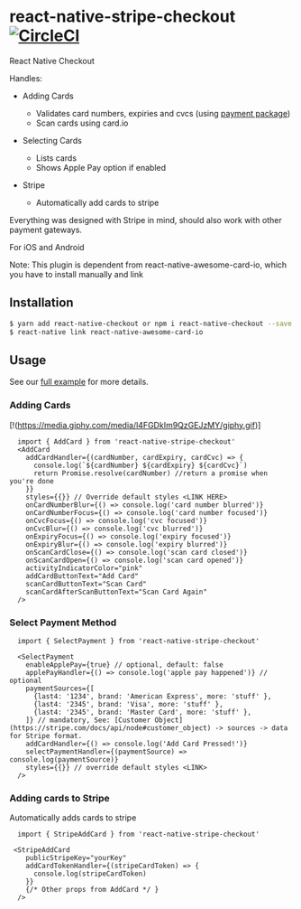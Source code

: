 # react-native-stripe-checkout [![CircleCI](https://circleci.com/gh/z-dev/react-native-checkout.svg?style=svg)](https://circleci.com/gh/z-dev/react-native-checkout)

React Native Checkout

Handles:

* Adding Cards
  * Validates card numbers, expiries and cvcs (using [payment package](https://github.com/jessepollak/payment))
  * Scan cards using card.io

* Selecting Cards
  * Lists cards
  * Shows Apple Pay option if enabled

* Stripe
  * Automatically add cards to stripe

Everything was designed with Stripe in mind, should also work with other payment gateways.

For iOS and Android

Note: This plugin is dependent from react-native-awesome-card-io, which you have to install manually and link

## Installation

```Bash
$ yarn add react-native-checkout or npm i react-native-checkout --save
$ react-native link react-native-awesome-card-io
```

## Usage

See our [full example](https://github.com/z-dev/react-native-checkout-example) for more details.

### Adding Cards

[!(https://media.giphy.com/media/l4FGDkIm9QzGEJzMY/giphy.gif)]

```
  import { AddCard } from 'react-native-stripe-checkout'
  <AddCard
    addCardHandler={(cardNumber, cardExpiry, cardCvc) => {
      console.log(`${cardNumber} ${cardExpiry} ${cardCvc}`)
      return Promise.resolve(cardNumber) //return a promise when you're done
    }}
    styles={{}} // Override default styles <LINK HERE>
    onCardNumberBlur={() => console.log('card number blurred')}
    onCardNumberFocus={() => console.log('card number focused')}
    onCvcFocus={() => console.log('cvc focused')}
    onCvcBlur={() => console.log('cvc blurred')}
    onExpiryFocus={() => console.log('expiry focused')}
    onExpiryBlur={() => console.log('expiry blurred')}
    onScanCardClose={() => console.log('scan card closed')}
    onScanCardOpen={() => console.log('scan card opened')}
    activityIndicatorColor="pink"
    addCardButtonText="Add Card"
    scanCardButtonText="Scan Card"
    scanCardAfterScanButtonText="Scan Card Again"
  />
```

### Select Payment Method
```
  import { SelectPayment } from 'react-native-stripe-checkout'

  <SelectPayment
    enableApplePay={true} // optional, default: false
    applePayHandler={() => console.log('apple pay happened')} // optional
    paymentSources={[
      {last4: '1234', brand: 'American Express', more: 'stuff' },
      {last4: '2345', brand: 'Visa', more: 'stuff' },
      {last4: '2345', brand: 'Master Card', more: 'stuff' },
    ]} // mandatory, See: [Customer Object](https://stripe.com/docs/api/node#customer_object) -> sources -> data for Stripe format.
    addCardHandler={() => console.log('Add Card Pressed!')}
    selectPaymentHandler={(paymentSource) => console.log(paymentSource)}
    styles={{}} // override default styles <LINK>
  />

```

### Adding cards to Stripe

Automatically adds cards to stripe

```
  import { StripeAddCard } from 'react-native-stripe-checkout'

 <StripeAddCard
    publicStripeKey="yourKey"
    addCardTokenHandler={(stripeCardToken) => {
      console.log(stripeCardToken)
    }}
    {/* Other props from AddCard */ }
  />
```
